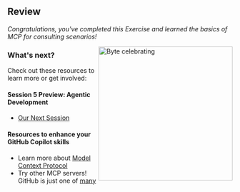 ## Review

_Congratulations, you've completed this Exercise and learned the basics of MCP for consulting scenarios!_

<img src="https://colby-timm.github.io/images/byte-celebrate.png" alt="Byte celebrating" width=300 align=right>

### What's next?


Check out these resources to learn more or get involved:

#### Session 5 Preview: Agentic Development
- [Our Next Session](https://github.com/AI-Accelerated-Engineering-Bootcamp/copilot-bootcamp-session-5)

#### Resources to enhance your GitHub Copilot skills
- Learn more about [Model Context Protocol](https://modelcontextprotocol.io/introduction)
- Try other MCP servers! GitHub is just one of [many](https://github.com/modelcontextprotocol/servers)
